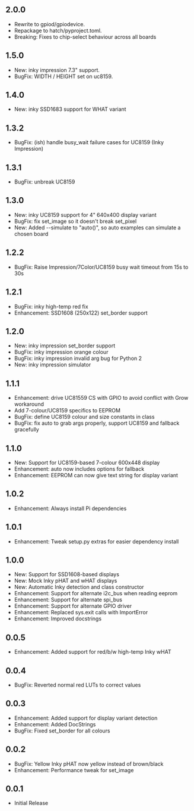2.0.0
-----

* Rewrite to gpiod/gpiodevice.
* Repackage to hatch/pyproject.toml.
* Breaking: Fixes to chip-select behaviour across all boards

1.5.0
-----

* New: inky impression 7.3" support.
* BugFix: WIDTH / HEIGHT set on uc8159.

1.4.0
-----

* New: inky SSD1683 support for WHAT variant

1.3.2
-----

* BugFix: (ish) handle busy_wait failure cases for UC8159 (Inky Impression)

1.3.1
-----

* BugFix: unbreak UC8159

1.3.0
-----

* New: inky UC8159 support for 4" 640x400 display variant
* BugFix: fix set_image so it doesn't break set_pixel
* New: Added --simulate <board> to "auto()", so auto examples can simulate a chosen board

1.2.2
-----

* BugFix: Raise Impression/7Color/UC8159 busy wait timeout from 15s to 30s

1.2.1
-----

* BugFix: inky high-temp red fix
* Enhancement: SSD1608 (250x122) set_border support

1.2.0
-----

* New: inky impression set_border support
* BugFix: inky impression orange colour
* BugFix: inky impression invalid arg bug for Python 2
* New: inky impression simulator

1.1.1
-----

* Enhancement: drive UC81559 CS with GPIO to avoid conflict with Grow workaround
* Add 7-colour/UC8159 specifics to EEPROM
* BugFix: define UC8159 colour and size constants in class
* BugFix: fix auto to grab args properly, support UC8159 and fallback gracefully

1.1.0
-----

* New: Support for UC8159-based 7-colour 600x448 display
* Enhancement: auto now includes options for fallback
* Enhancement: EEPROM can now give text string for display variant

1.0.2
-----

* Enhancement: Always install Pi dependencies

1.0.1
-----

* Enhancement: Tweak setup.py extras for easier dependency install

1.0.0
-----

* New: Support for SSD1608-based displays
* New: Mock Inky pHAT and wHAT displays
* New: Automatic Inky detection and class constructor
* Enhancement: Support for alternate i2c_bus when reading eeprom
* Enhancement: Support for alternate spi_bus
* Enhancement: Support for alternate GPIO driver
* Enhancement: Replaced sys.exit calls with ImportError
* Enhancement: Improved docstrings

0.0.5
-----

* Enhancement: Added support for red/b/w high-temp Inky wHAT

0.0.4
-----

* BugFix: Reverted normal red LUTs to correct values

0.0.3
-----

* Enhancement: Added support for display variant detection
* Enhancement: Added DocStrings
* BugFix: Fixed set_border for all colours

0.0.2
-----

* BugFix: Yellow Inky pHAT now yellow instead of brown/black
* Enhancement: Performance tweak for set_image

0.0.1
-----

* Initial Release
